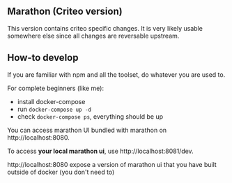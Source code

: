 ## Marathon (Criteo version)

This version contains criteo specific changes.
It is very likely usable somewhere else since all changes are reversable upstream.

## How-to develop

If you are familiar with npm and all the toolset, do whatever you are used to.

For complete beginners (like me):
- install docker-compose
- run `docker-compose up -d`
- check `docker-compose ps`, everything should be up

You can access marathon UI bundled with marathon on http://localhost:8080.

To access **your local marathon ui**, use http://localhost:8081/dev.

http://localhost:8080 expose a version of marathon ui that you have built outside of docker (you don't need to)
